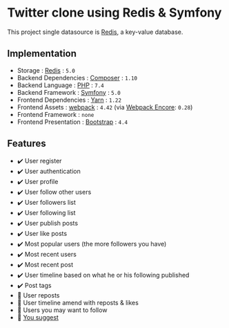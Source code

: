 # Twitter clone using Redis & Symfony

This project single datasource is [Redis](https://redis.io), a key-value database.

## Implementation

- Storage : [Redis](https://redis.io) : `5.0`
- Backend Dependencies : [Composer](https://getcomposer.org) : `1.10`
- Backend Language : [PHP](https://php.net) : `7.4`
- Backend Framework : [Symfony](https://symfony.com) : `5.0`
- Frontend Dependencies : [Yarn](https://yarnpkg.com) : `1.22`
- Frontend Assets : [webpack](https://webpack.js.org/) : `4.42` (via [Webpack Encore](https://symfony.com/doc/current/frontend.html#webpack-encore): `0.28`)
- Frontend Framework : `none`
- Frontend Presentation : [Bootstrap](https://getbootstrap.com) : `4.4`

## Features

- :heavy_check_mark: User register
- :heavy_check_mark: User authentication
- :heavy_check_mark: User profile
- :heavy_check_mark: User follow other users
- :heavy_check_mark: User followers list
- :heavy_check_mark: User following list
- :heavy_check_mark: User publish posts
- :heavy_check_mark: User like posts
- :heavy_check_mark: Most popular users (the more followers you have)
- :heavy_check_mark: Most recent users
- :heavy_check_mark: Most recent post
- :heavy_check_mark: User timeline based on what he or his following published
- :heavy_check_mark: Post tags
- :black_square_button: User reposts
- :black_square_button: User timeline amend with reposts & likes
- :black_square_button: Users you may want to follow
- :black_square_button: [You suggest](https://github.com/yann-eugone/retwis-symfony/issues/new)
